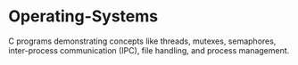 # Operating-Systems
C programs demonstrating concepts like threads, mutexes, semaphores, inter-process communication (IPC), file handling, and process management.
